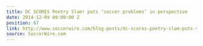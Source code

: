 ```yaml
---
title: DC SCORES Poetry Slam! puts ‘soccer problems’ in perspective
date: 2014-12-09 00:00:00 Z
position: 67
link: http://www.soccerwire.com/blog-posts/dc-scores-poetry-slam-puts-soccer-problems-in-perspective/?loc=psw#Dec8
source: SoccerWire.com
---
```


